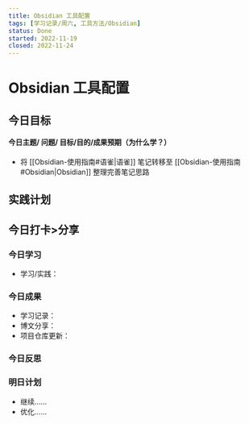 ```yaml
---
title: Obsidian 工具配置
tags: [学习记录/周六, 工具方法/Obsidian]
status: Done
started: 2022-11-19
closed: 2022-11-24
---
```

# Obsidian 工具配置
## 今日目标
#### 今日主题/ 问题/ 目标/目的/成果预期（**为什么学**？）
- 将 [[Obsidian-使用指南#语雀|语雀]] 笔记转移至 [[Obsidian-使用指南#Obsidian|Obsidian]] 整理完善笔记思路
## 实践计划
## 今日打卡>分享
### 今日学习
- 学习/实践：
### 今日成果
- 学习记录：
- 博文分享：
- 项目仓库更新：
### 今日反思
### 明日计划
- 继续……
- 优化……
